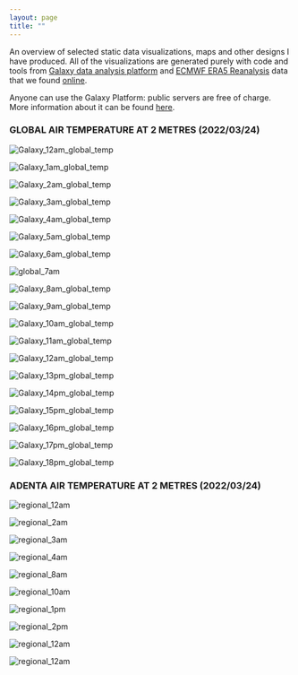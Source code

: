 ```yaml
---
layout: page
title: ""
---
```


An overview of selected static data visualizations, maps and other designs I have produced. 
All of the visualizations are generated purely with code and tools from [Galaxy data analysis platform](https://usegalaxy.eu/) and [ECMWF ERA5 Reanalysis](https://www.ecmwf.int/en/forecasts/datasets/reanalysis-datasets/era5) data that we found [online](https://registry.opendata.aws/ecmwf-era5/).

Anyone can use the Galaxy Platform: public servers are free of charge. More information about it can be found [here](https://galaxyproject.org/).



### GLOBAL AIR TEMPERATURE AT 2 METRES (2022/03/24)

![Galaxy_12am_global_temp](https://i.ibb.co/fQw8chd/global-00.png)

![Galaxy_1am_global_temp](https://i.ibb.co/7GBxLxt/global-01.png)

![Galaxy_2am_global_temp](https://i.ibb.co/86X3nZQ/global-02.png)

![Galaxy_3am_global_temp](https://i.ibb.co/Vp7Wd2W/global-03.png)

![Galaxy_4am_global_temp](https://i.ibb.co/jJmrhzz/global-04.png)

![Galaxy_5am_global_temp](https://i.ibb.co/5vnz9rC/global-005.png)

![Galaxy_6am_global_temp](https://i.ibb.co/rmBsX3F/Global-6-00.png)

![global_7am](https://i.ibb.co/nPvcwNM/Galaxy-global-7am.png)

![Galaxy_8am_global_temp](https://i.ibb.co/9b9ZcQc/global-08png.png)

![Galaxy_9am_global_temp](https://i.ibb.co/PD69KLF/9am-global-plot.png)

![Galaxy_10am_global_temp](https://i.ibb.co/6WQH7Qb/Global-10-00.png)

![Galaxy_11am_global_temp](https://i.ibb.co/TKR6NVD/Galaxy-global-11am.png)

![Galaxy_12am_global_temp](https://i.ibb.co/6WQH7Qb/Global-12-00.png)

![Galaxy_13pm_global_temp](https://i.ibb.co/6WQH7Qb/Global-13-00.png)

![Galaxy_14pm_global_temp](https://i.ibb.co/1KfYFJ7/1pm-global-plot.png)

![Galaxy_15pm_global_temp](https://i.ibb.co/6WQH7Qb/Global-15-00.png)

![Galaxy_16pm_global_temp](https://i.ibb.co/6WQH7Qb/Global-16-00.png)

![Galaxy_17pm_global_temp](https://i.ibb.co/6WQH7Qb/Global-17-00.png)

![Galaxy_18pm_global_temp](https://i.ibb.co/6WQH7Qb/Global-18-00.png)


### ADENTA AIR TEMPERATURE AT 2 METRES (2022/03/24)

![regional_12am](https://i.ibb.co/bvd1Qr1/regional-00.png)

![regional_2am](https://i.ibb.co/6W30hYp/2am-regional.png)

![regional_3am](https://i.ibb.co/0Xrq4bt/3am-regional-plot.png)

![regional_4am](https://i.ibb.co/RSrvfCS/regional-04am.png)

![regional_8am](https://i.ibb.co/2sLr8vh/8am-regional-plot.png)

![regional_10am](https://i.ibb.co/PZNzfCG/regional-10-am.png)

![regional_1pm](https://i.ibb.co/TTpTQgK/1am-regional-plot.png)

![regional_2pm](https://i.ibb.co/ZWS0YjM/14-00-00-plot-regional.png)

![regional_12am](https://i.ibb.co/6W30hYp/2am-regional.png)

![regional_12am](https://i.ibb.co/6W30hYp/2am-regional.png)





